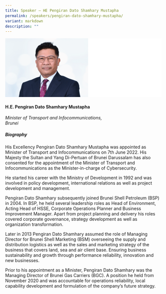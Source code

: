 ```yaml
---
title: Speaker – HE Pengiran Dato Shamhary Mustapha
permalink: /speakers/pengiran-dato-shamhary-mustapha/
variant: markdown
description: ""
---
```

![](/images/2025%20speakers/Pengiran_Dato_Shamhary_Mustapha.png)
#### **H.E. Pengiran Dato Shamhary Mustapha**

*Minister of Transport and Infocommunications, <br>Brunei*

##### **Biography**
His Excellency Pengiran Dato Shamhary Mustapha was appointed as Minister of Transport and Infocommunications on 7th June 2022. His Majesty the Sultan and Yang Di-Pertuan of Brunei Darussalam has also consented for the appointment of the Minister of Transport and Infocommunications as the Minister-in-charge of Cybersecurity. 

He started his career with the Ministry of Development in 1992 and was involved in policy development, international relations as well as project development and management. 

Pengiran Dato Shamhary subsequently joined Brunei Shell Petroleum (BSP) in 2004. In BSP, he held several leadership roles as Head of Environment, Acting Head of HSSE, Corporate Operations Planner and Business Improvement Manager. Apart from project planning and delivery his roles covered corporate governance, strategy development as well as organization transformation. 

Later in 2013 Pengiran Dato Shamhary assumed the role of Managing Director for Brunei Shell Marketing (BSM) overseeing the supply and distribution logistics as well as the sales and marketing strategy of the business that covers land, sea and air client base. Ensuring business sustainability and growth through performance reliability, innovation and new businesses. 

Prior to his appointment as a Minister, Pengiran Dato Shamhary was the Managing Director of Brunei Gas Carriers (BGC). A position he held from November 2020 and was accountable for operations reliability, local capability development and formulation of the company’s future strategy.